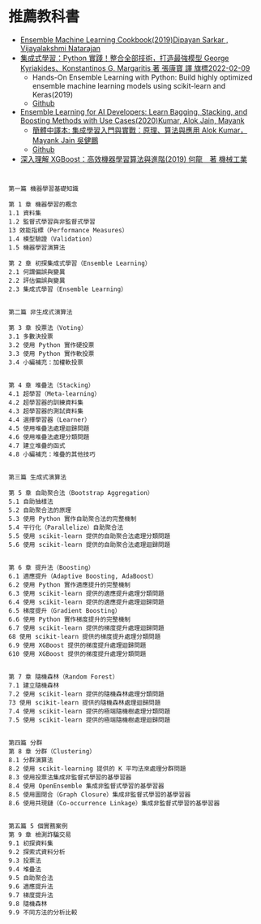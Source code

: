 # 推薦教科書
- [Ensemble Machine Learning Cookbook(2019)Dipayan Sarkar , Vijayalakshmi Natarajan](https://www.packtpub.com/product/ensemble-machine-learning-cookbook/9781789136609)
- [集成式學習：Python 實踐！整合全部技術，打造最強模型 George Kyriakides、Konstantinos G. Margaritis 著 張康寶 譯 旗標2022-02-09](https://www.tenlong.com.tw/products/9789863126942?list_name=srh)
  - Hands-On Ensemble Learning with Python: Build highly optimized ensemble machine learning models using scikit-learn and Keras(2019)
  - [Github](https://github.com/PacktPublishing/Hands-On-Ensemble-Learning-with-Python)
- [Ensemble Learning for AI Developers: Learn Bagging, Stacking, and Boosting Methods with Use Cases(2020)Kumar, Alok,Jain, Mayank](https://link.springer.com/book/10.1007/978-1-4842-5940-5)
  - [簡體中譯本: 集成學習入門與實戰：原理、算法與應用 Alok Kumar，Mayank Jain 吳健鵬](https://www.tenlong.com.tw/products/9787122401670?list_name=srh) 
  - [Github](https://github.com/Apress/ensemble-learning-for-ai-developers) 
- [深入理解 XGBoost：高效機器學習算法與進階(2019) 何龍　著 機械工業](https://www.tenlong.com.tw/products/9787111642626?list_name=srh)

# 
```
第一篇 機器學習基礎知識

第 1 章 機器學習的概念
1.1 資料集
1.2 監督式學習與非監督式學習
13 效能指標（Performance Measures）
1.4 模型驗證（Validation）
1.5 機器學習演算法

第 2 章 初探集成式學習（Ensemble Learning）
2.1 何謂偏誤與變異
2.2 評估偏誤與變異
2.3 集成式學習（Ensemble Learning）


第二篇 非生成式演算法

第 3 章 投票法（Voting）
3.1 多數決投票
3.2 使用 Python 實作硬投票
3.3 使用 Python 實作軟投票
3.4 小編補充：加權軟投票


第 4 章 堆疊法（Stacking）
4.1 超學習（Meta-learning）
4.2 超學習器的訓練資料集
4.3 超學習器的測試資料集
4.4 選擇學習器（Learner）
4.5 使用堆疊法處理迴歸問題
4.6 使用堆疊法處理分類問題
4.7 建立堆疊的函式
4.8 小編補充：堆疊的其他技巧


第三篇 生成式演算法

第 5 章 自助聚合法（Bootstrap Aggregation）
5.1 自助抽樣法
5.2 自助聚合法的原理
5.3 使用 Python 實作自助聚合法的完整機制
5.4 平行化（Parallelize）自助聚合法
5.5 使用 scikit-learn 提供的自助聚合法處理分類問題
5.6 使用 scikit-learn 提供的自助聚合法處理迴歸問題


第 6 章 提升法（Boosting）
6.1 適應提升（Adaptive Boosting, AdaBoost）
6.2 使用 Python 實作適應提升的完整機制
6.3 使用 scikit-learn 提供的適應提升處理分類問題
6.4 使用 scikit-learn 提供的適應提升處理迴歸問題
6.5 梯度提升（Gradient Boosting）
6.6 使用 Python 實作梯度提升的完整機制
6.7 使用 scikit-learn 提供的梯度提升處理迴歸問題
68 使用 scikit-learn 提供的梯度提升處理分類問題
6.9 使用 XGBoost 提供的梯度提升處理迴歸問題
610 使用 XGBoost 提供的梯度提升處理分類問題


第 7 章 隨機森林（Random Forest）
7.1 建立隨機森林
7.2 使用 scikit-learn 提供的隨機森林處理分類問題
73 使用 scikit-learn 提供的隨機森林處理迴歸問題
7.4 使用 scikit-learn 提供的極端隨機樹處理分類問題
7.5 使用 scikit-learn 提供的極端隨機樹處理迴歸問題


第四篇 分群
第 8 章 分群（Clustering）
8.1 分群演算法
8.2 使用 scikit-learning 提供的 K 平均法來處理分群問題
8.3 使用投票法集成非監督式學習的基學習器
8.4 使用 OpenEnsemble 集成非監督式學習的基學習器
8.5 使用圖閉合（Graph Closure）集成非監督式學習的基學習器
8.6 使用共現鏈（Co-occurrence Linkage）集成非監督式學習的基學習器


第五篇 5 個實務案例
第 9 章 檢測詐騙交易
9.1 初探資料集
9.2 探索式資料分析
9.3 投票法
9.4 堆疊法
9.5 自助聚合法
9.6 適應提升法
9.7 梯度提升法
9.8 隨機森林
9.9 不同方法的分析比較
```
